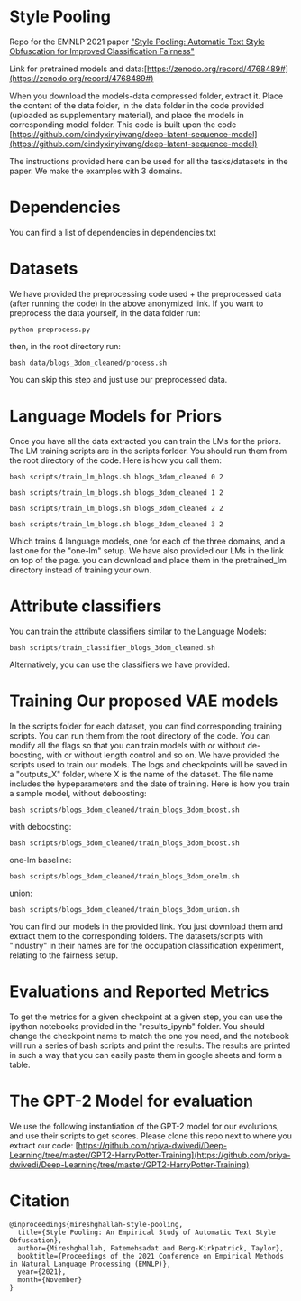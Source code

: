 
# Style Pooling
Repo for the EMNLP 2021 paper ["Style Pooling: Automatic Text Style Obfuscation for Improved Classification Fairness"](https://aclanthology.org/2021.emnlp-main.152/)

Link for pretrained models and data:[https://zenodo.org/record/4768489#](https://zenodo.org/record/4768489#)

When you download the models-data compressed folder, extract it. Place the content of the data folder, in the data folder in the code provided (uploaded as supplementary material), and place the models in corresponding model folder. This code is built upon the code  [https://github.com/cindyxinyiwang/deep-latent-sequence-model](https://github.com/cindyxinyiwang/deep-latent-sequence-model)

The instructions provided here can be used for all the tasks/datasets in the paper.  We make the examples with 3 domains. 

# Dependencies

You can find a list of dependencies in dependencies.txt

# Datasets

We have provided the preprocessing code used + the preprocessed data (after running the code) in the above anonymized link. If you want to preprocess the data yourself, in the data folder run:

```
python preprocess.py
```

then, in the root directory run:

```
bash data/blogs_3dom_cleaned/process.sh
```

You can skip this step and just use our preprocessed data. 

# Language Models for Priors

Once you have all the data extracted you can train the LMs for the priors. The LM training scripts are in the scripts forlder. You should run them from the root directory of the code. Here is how you call them:

```
bash scripts/train_lm_blogs.sh blogs_3dom_cleaned 0 2

bash scripts/train_lm_blogs.sh blogs_3dom_cleaned 1 2

bash scripts/train_lm_blogs.sh blogs_3dom_cleaned 2 2

bash scripts/train_lm_blogs.sh blogs_3dom_cleaned 3 2
```

Which trains 4 language models, one for each of the three domains, and a last one for the "one-lm" setup. We have also provided our LMs in the link on top of the page. you can download and place them in the pretrained_lm directory instead of training your own. 

# Attribute classifiers

You can train the attribute classifiers similar to the Language Models:

```
bash scripts/train_classifier_blogs_3dom_cleaned.sh
```

Alternatively, you can use the classifiers we have provided. 

# Training Our proposed VAE models

In the scripts folder for each dataset, you can find corresponding training scripts. You can run them from the root directory of the code. You can modify all the flags so that you can train models with or without de-boosting, with or without length control and so on. We have provided the scripts used to train our models. The logs and checkpoints will be saved in a "outputs_X" folder, where X is the name of the dataset. The file name includes the hypeparameters and the date of training. Here is how you train a sample model, without deboosting:

```
bash scripts/blogs_3dom_cleaned/train_blogs_3dom_boost.sh
```
with deboosting:
```
bash scripts/blogs_3dom_cleaned/train_blogs_3dom_boost.sh
```
one-lm baseline:
```
bash scripts/blogs_3dom_cleaned/train_blogs_3dom_onelm.sh
```
union:
```
bash scripts/blogs_3dom_cleaned/train_blogs_3dom_union.sh
```
You can find our models in the provided link. You just download them and extract them to the corresponding folders. The datasets/scripts with "industry" in their names are for the occupation classification experiment, relating to the fairness setup. 

# Evaluations and Reported Metrics

To get the  metrics for a given checkpoint at a given step, you can use the ipython notebooks provided in the "results_ipynb" folder. You should change the checkpoint name to match the one you need, and the notebook will run a series of bash scripts and print the results. The results are printed in such a way that you can easily paste them in google sheets and form a table. 

# The GPT-2 Model for evaluation

We use the following instantiation of the GPT-2 model for our evolutions, and use  their scripts to get scores. Please clone this repo next to where you extract our code: [https://github.com/priya-dwivedi/Deep-Learning/tree/master/GPT2-HarryPotter-Training](https://github.com/priya-dwivedi/Deep-Learning/tree/master/GPT2-HarryPotter-Training)



# Citation
```
@inproceedings{mireshghallah-style-pooling,
  title={Style Pooling: An Empirical Study of Automatic Text Style Obfuscation},
  author={Mireshghallah, Fatemehsadat and Berg-Kirkpatrick, Taylor},
  booktitle={Proceedings of the 2021 Conference on Empirical Methods in Natural Language Processing (EMNLP)},
  year={2021},
  month={November}
}
```
